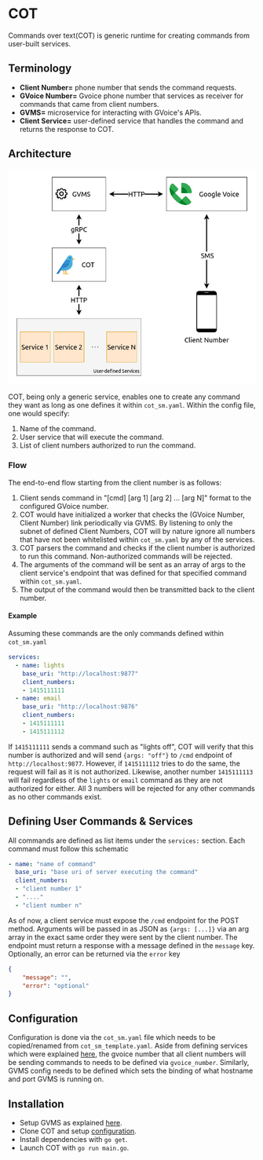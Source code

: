 # **COT**
Commands over text(COT) is generic runtime for creating commands from user-built
services.

## **Terminology**
- **Client Number=** phone number that sends the command requests.
- **GVoice Number=** Gvoice phone number that services as receiver for commands that
  came from client numbers.
- **GVMS=** microservice for interacting with GVoice's APIs.
- **Client Service=** user-defined service that handles the command and returns
  the response to COT.

## **Architecture**
![photo](images/cot.jpg)

COT, being only a generic service, enables one to create any command they want
as long as one defines it within `cot_sm.yaml`. Within the config file,
one would specify:
1. Name of the command.
2. User service that will execute the command.
3. List of client numbers authorized to run the command.

### **Flow**
The end-to-end flow starting from the client number is as follows:
1. Client sends command in "[cmd] [arg 1] [arg 2] ... [arg N]" format to the configured
   GVoice number.
3. COT would have initialized a worker that checks the (GVoice Number, Client Number)
   link periodically via GVMS. By listening to only the subnet of defined Client Numbers,
   COT will by nature ignore all numbers that have not been whitelisted within `cot_sm.yaml`
   by any of the services.
4. COT parsers the command and checks if the client number is authorized to run this command.
   Non-authorized commands will be rejected.
5. The arguments of the command will be sent as an array of args to the client service's endpoint
   that was defined for that specified command within `cot_sm.yaml`.
6. The output of the command would then be transmitted back to the client number.

#### **Example**
Assuming these commands are the only commands defined within `cot_sm.yaml`
```yaml
services:
  - name: lights
    base_uri: "http://localhost:9877"
    client_numbers:
    - 1415111111
  - name: email
    base_uri: "http://localhost:9876"
    client_numbers:
    - 1415111111
    - 1415111112
```

If `1415111111` sends a command such as "lights off", COT will verify that this number is
authorized and will send `{args: "off"}` to `/cmd` endpoint of `http://localhost:9877`.
However, if `1415111112` tries to do the same, the request will fail as it is not authorized.
Likewise, another number `1415111113` will fail regardless of the `lights` or `email` command as
they are not authorized for either. All 3 numbers will be rejected for any other commands as
no other commands exist.

## **Defining User Commands & Services**
All commands are defined as list items under the `services:` section. Each command must follow
this schematic
```yaml
- name: "name of command"
  base_uri: "base uri of server executing the command"
  client_numbers:
  - "client number 1"
  - "...."
  - "client number n"
```

As of now, a client service must expose the `/cmd` endpoint for the POST method.
Arguments will be passed in as JSON as `{args: [...]}` via an arg array in the exact same
order they were sent by the client number. The endpoint must return a response with a message
defined in the `message` key. Optionally, an error can be returned via the `error` key
```json
{
    "message": "",
    "error": "optional"
}
```

## **Configuration**
Configuration is done via the `cot_sm.yaml` file which needs to be copied/renamed from 
`cot_sm_template.yaml`. Aside from defining services which were explained
[here](#defining-user-commands), the gvoice number that all client numbers will be sending
commands to needs to be defined via `gvoice_number`. Similarly, GVMS config needs to be defined
which sets the binding of what hostname and port GVMS is running on.

## **Installation**
- Setup GVMS as explained [here](https://github.com/kingcobra2468/GVMS).
- Clone COT and setup [configuration](#configuration).
- Install dependencies with `go get`.
- Launch COT with `go run main.go`.